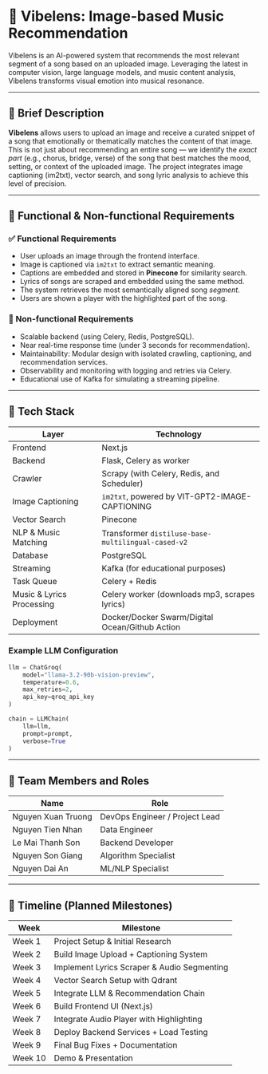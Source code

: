 # 🎵 Vibelens: Image-based Music Recommendation

Vibelens is an AI-powered system that recommends the most relevant segment of a song based on an uploaded image. Leveraging the latest in computer vision, large language models, and music content analysis, Vibelens transforms visual emotion into musical resonance.

---

## 📄 Brief Description

**Vibelens** allows users to upload an image and receive a curated snippet of a song that emotionally or thematically matches the content of that image. This is not just about recommending an entire song — we identify the *exact part* (e.g., chorus, bridge, verse) of the song that best matches the mood, setting, or context of the uploaded image. The project integrates image captioning (im2txt), vector search, and song lyric analysis to achieve this level of precision.

---

## 🎯 Functional & Non-functional Requirements

### ✅ Functional Requirements

- User uploads an image through the frontend interface.
- Image is captioned via `im2txt` to extract semantic meaning.
- Captions are embedded and stored in **Pinecone** for similarity search.
- Lyrics of songs are scraped and embedded using the same method.
- The system retrieves the most semantically aligned song *segment*.
- Users are shown a player with the highlighted part of the song.

### 🚫 Non-functional Requirements

- Scalable backend (using Celery, Redis, PostgreSQL).
- Near real-time response time (under 3 seconds for recommendation).
- Maintainability: Modular design with isolated crawling, captioning, and recommendation services.
- Observability and monitoring with logging and retries via Celery.
- Educational use of Kafka for simulating a streaming pipeline.

---

## 🔧 Tech Stack

| Layer                     | Technology                                          |
|---------------------------|-----------------------------------------------------|
| Frontend                  | Next.js                                             |
| Backend                   | Flask, Celery as worker                             |
| Crawler                   | Scrapy (with Celery, Redis, and Scheduler)          |
| Image Captioning          | `im2txt`, powered by VIT-GPT2-IMAGE-CAPTIONING      |
| Vector Search             | Pinecone                                            |            
| NLP & Music Matching      | Transformer `distiluse-base-multilingual-cased-v2`  |
| Database                  | PostgreSQL                                          |
| Streaming                 | Kafka (for educational purposes)                    |
| Task Queue                | Celery + Redis                                      |
| Music & Lyrics Processing | Celery worker (downloads mp3, scrapes lyrics)       |
| Deployment                | Docker/Docker Swarm/Digital Ocean/Github Action     |

### Example LLM Configuration

```python
llm = ChatGroq(
    model="llama-3.2-90b-vision-preview",
    temperature=0.6,
    max_retries=2,
    api_key=qroq_api_key
)

chain = LLMChain(
    llm=llm,
    prompt=prompt,
    verbose=True
)
```

---

## 👥 Team Members and Roles

| Name                | Role                                |
|---------------------|-------------------------------------|
| Nguyen Xuan Truong  | DevOps Engineer / Project Lead      |
| Nguyen Tien Nhan    | Data Engineer                       |
| Le Mai Thanh Son    | Backend Developer                   |
| Nguyen Son Giang    | Algorithm Specialist                |
| Nguyen Dai An       | ML/NLP Specialist                   |

---

## 📅 Timeline (Planned Milestones)

| Week | Milestone |
|------|-----------|
| Week 1 | Project Setup & Initial Research |
| Week 2 | Build Image Upload + Captioning System |
| Week 3 | Implement Lyrics Scraper & Audio Segmenting |
| Week 4 | Vector Search Setup with Qdrant |
| Week 5 | Integrate LLM & Recommendation Chain |
| Week 6 | Build Frontend UI (Next.js) |
| Week 7 | Integrate Audio Player with Highlighting |
| Week 8 | Deploy Backend Services + Load Testing |
| Week 9 | Final Bug Fixes + Documentation |
| Week 10 | Demo & Presentation |
